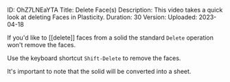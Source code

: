 ID: OhZ7LNEaYTA
Title: Delete Face(s)
Description: This video takes a quick look at deleting Faces in Plasticity.
Duration: 30
Version: 
Uploaded: 2023-04-18

If you'd like to [[delete]] faces from a solid the standard `Delete` operation won't remove the faces.

Use the keyboard shortcut `Shift-Delete` to remove the faces.

It's important to note that the solid will be converted into a sheet.
